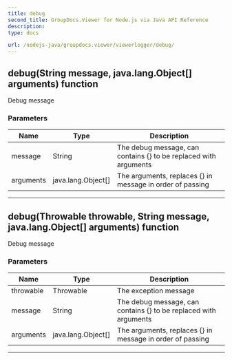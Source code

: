 ```yaml
---
title: debug
second_title: GroupDocs.Viewer for Node.js via Java API Reference
description: 
type: docs

url: /nodejs-java/groupdocs.viewer/viewerlogger/debug/
---
```


## debug(String message, java.lang.Object[] arguments)  function

 Debug message
 

### Parameters

| Name | Type | Description |
| --- | --- | --- |
| message | String | The debug message, can contains {} to be replaced with arguments |
| arguments | java.lang.Object[] | The arguments, replaces {} in message in order of passing |


---


## debug(Throwable throwable, String message, java.lang.Object[] arguments)  function

 Debug message
 

### Parameters

| Name | Type | Description |
| --- | --- | --- |
| throwable | Throwable | The exception message |
| message | String | The debug message, can contains {} to be replaced with arguments |
| arguments | java.lang.Object[] | The arguments, replaces {} in message in order of passing |


---


